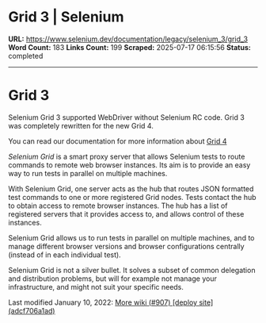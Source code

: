 # Grid 3 | Selenium

**URL:** https://www.selenium.dev/documentation/legacy/selenium_3/grid_3
**Word Count:** 183
**Links Count:** 199
**Scraped:** 2025-07-17 06:15:56
**Status:** completed

---

# Grid 3

Selenium Grid 3 supported WebDriver without Selenium RC code. Grid 3 was completely rewritten for the new Grid 4.

You can read our documentation for more information about [Grid 4](https://www.selenium.dev/documentation/grid/)

 _Selenium Grid_ is a smart proxy server that allows Selenium tests to route commands to remote web browser instances. Its aim is to provide an easy way to run tests in parallel on multiple machines.

With Selenium Grid, one server acts as the hub that routes JSON formatted test commands to one or more registered Grid nodes. Tests contact the hub to obtain access to remote browser instances. The hub has a list of registered servers that it provides access to, and allows control of these instances.

Selenium Grid allows us to run tests in parallel on multiple machines, and to manage different browser versions and browser configurations centrally \(instead of in each individual test\).

Selenium Grid is not a silver bullet. It solves a subset of common delegation and distribution problems, but will for example not manage your infrastructure, and might not suit your specific needs.

Last modified January 10, 2022: [More wiki \(\#907\) \[deploy site\] \(adcf706a1ad\)](https://github.com/SeleniumHQ/seleniumhq.github.io/commit/adcf706a1ad907d028dc57d10201a265972432af)